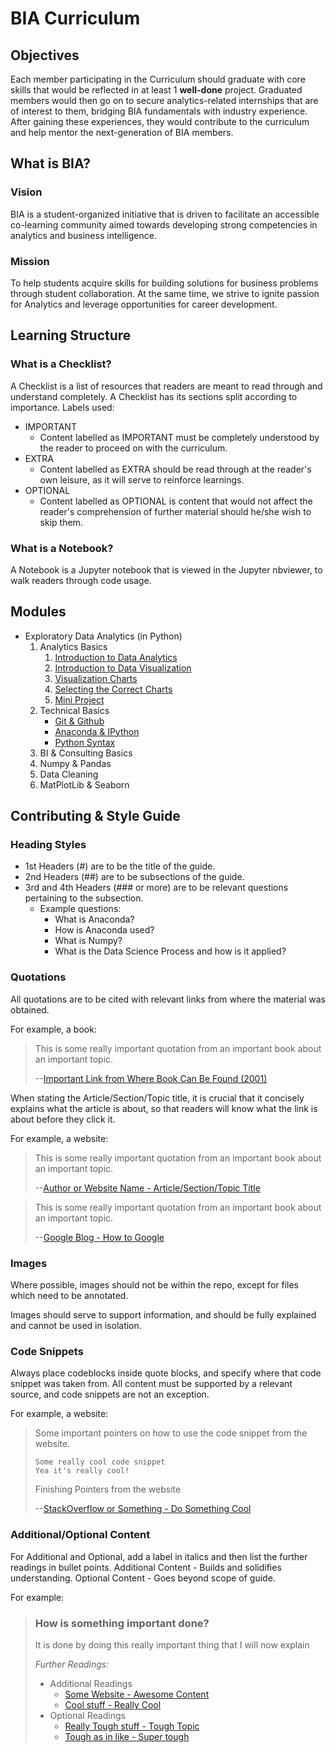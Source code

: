 # BIA Curriculum
## Objectives
Each member participating in the Curriculum should graduate with core skills that would be reflected in at least 1 **well-done** project. 
Graduated members would then go on to secure analytics-related internships that are of interest to them, bridging BIA fundamentals with industry experience. After gaining these experiences, they would contribute to the curriculum and help mentor the next-generation of BIA members.

## What is BIA?
### Vision
BIA is a student-organized initiative that is driven to facilitate an accessible co-learning
community aimed towards developing strong competencies in analytics and business intelligence.
### Mission
To help students acquire skills for building solutions for business problems through
student collaboration. At the same time, we strive to ignite passion for Analytics and
leverage opportunities for career development.

## Learning Structure
### What is a Checklist?
A Checklist is a list of resources that readers are meant to read through and understand completely.
A Checklist has its sections split according to importance.
Labels used:
- IMPORTANT
    - Content labelled as IMPORTANT must be completely understood by the reader to proceed on with the curriculum.
- EXTRA
    - Content labelled as EXTRA should be read through at the reader's own leisure, as it will serve to reinforce learnings.
- OPTIONAL
    - Content labelled as OPTIONAL is content that would not affect the reader's comprehension of further material should he/she wish to skip them.

### What is a Notebook?
A Notebook is a Jupyter notebook that is viewed in the Jupyter nbviewer, to walk readers through code usage. 

## Modules
- Exploratory Data Analytics (in Python)
    1. Analytics Basics
        1. [Introduction to Data Analytics](exploratory-data-analytics-py/1-analytics-basics/intro-to-data-analytics.md)
        2. [Introduction to Data Visualization](exploratory-data-analytics-py/1-analytics-basics/intro-to-data-visualization.md)
        3. [Visualization Charts](exploratory-data-analytics-py/1-analytics-basics/visualization-charts.md)
        4. [Selecting the Correct Charts](exploratory-data-analytics-py/1-analytics-basics/selecting-the-correct-charts.md)
        5. [Mini Project](exploratory-data-analytics-py/1-analytics-basics/mini-project.md)
    2. Technical Basics
        - [Git & Github](exploratory-data-analytics-py/2-technical-basics/git-github.md)
        - [Anaconda & IPython](exploratory-data-analytics-py/2-technical-basics/anaconda-ipython.md)
        - [Python Syntax](exploratory-data-analytics-py/2-technical-basics/python-syntax.md)
    3. BI & Consulting Basics
    4. Numpy & Pandas
    5. Data Cleaning
    6. MatPlotLib & Seaborn

## Contributing & Style Guide
### Heading Styles
- 1st Headers (#) are to be the title of the guide.
- 2nd Headers (##) are to be subsections of the guide.
- 3rd and 4th Headers (### or more) are to be relevant questions pertaining to the subsection.
    - Example questions:
        - What is Anaconda?
        - How is Anaconda used?
        - What is Numpy?
        - What is the Data Science Process and how is it applied?

### Quotations
All quotations are to be cited with relevant links from where the material was obtained. 

For example, a book:
> This is some really important quotation from an important book about an important topic.
>
> --[Important Link from Where Book Can Be Found (2001)](#)

When stating the Article/Section/Topic title, it is crucial that it concisely explains what the article is about, so that readers will know what the link is about before they click it.

For example, a website:
> This is some really important quotation from an important book about an important topic.
>
> --[Author or Website Name - Article/Section/Topic Title](#)

> This is some really important quotation from an important book about an important topic.
>
> --[Google Blog - How to Google](#)

### Images
Where possible, images should not be within the repo, except for files which need to be annotated.

Images should serve to support information, and should be fully explained and cannot be used in isolation.

### Code Snippets
Always place codeblocks inside quote blocks, and specify where that code snippet was taken from. All content must be supported by a relevant source, and code snippets are not an exception.

For example, a website:
> Some important pointers on how to use the code snippet from the website.
>```
>Some really cool code snippet
>Yea it's really cool!
>```
>Finishing Pointers from the website
>
> --[StackOverflow or Something - Do Something Cool](#)

### Additional/Optional Content
For Additional and Optional, add a label in italics and then list the further readings in bullet points.
Additional Content - Builds and solidifies understanding.
Optional Content - Goes beyond scope of guide.

For example:
>### How is something important done?
>It is done by doing this really important thing that I will now explain
>
>*Further Readings:*
>- Additional Readings
>   - [Some Website - Awesome Content](#)
>   - [Cool stuff - Really Cool](#)
>- Optional Readings
>   - [Really Tough stuff - Tough Topic](#)
>   - [Tough as in like - Super tough](#)
